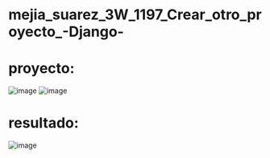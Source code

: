 # mejia_suarez_3W_1197_Crear_otro_proyecto_-Django-
# proyecto:
![image](https://github.com/user-attachments/assets/bafec1a4-42a4-41f2-8457-e778ddf93e61)
![image](https://github.com/user-attachments/assets/fccb4037-844a-4c5b-946e-fc7ff3b7b471)
# resultado:
![image](https://github.com/user-attachments/assets/165506ad-8181-416e-925b-02e2fc1592b6)
